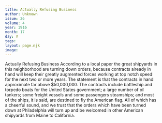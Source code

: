 ```yaml
---
title: Actually Refusing Business
author: Unknown
issue: 26
volume: 4
year: 1916
month: 17
day: V
tags:
layout: page.njk
image:
---
```

Actually Refusing Business      According to a local paper the great shipyards in this neighborhood are turning down orders, because contracts already in hand will keep their greatly augmented forces working at top notch speed for the next two or more years. The statement is that the contracts in hand approximate far above $50,000,000. The contracts include battleship and torpedo boats for the United States government; a large number of oil tankers; some freight vessels and some passengers steamships; and most of the ships, it is said, are destined to fly the American flag. All of which has a cheerful sound, and we trust that the orders which have been turned down at Philadelphia will turn up and be welcomed in other American shipyards from Maine to California.    
